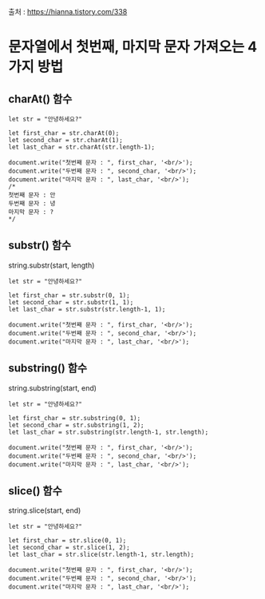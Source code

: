 출처 : https://hianna.tistory.com/338

# 문자열에서 첫번째, 마지막 문자 가져오는 4가지 방법

## charAt() 함수
```
let str = "안녕하세요?"

let first_char = str.charAt(0);
let second_char = str.charAt(1);
let last_char = str.charAt(str.length-1);

document.write("첫번째 문자 : ", first_char, '<br/>');
document.write("두번째 문자 : ", second_char, '<br/>');
document.write("마지막 문자 : ", last_char, '<br/>');
/*
첫번째 문자 : 안
두번째 문자 : 녕
마지막 문자 : ?
*/
```

## substr() 함수 

string.substr(start, length)

```
let str = "안녕하세요?"

let first_char = str.substr(0, 1);
let second_char = str.substr(1, 1);
let last_char = str.substr(str.length-1, 1);

document.write("첫번째 문자 : ", first_char, '<br/>');
document.write("두번째 문자 : ", second_char, '<br/>');
document.write("마지막 문자 : ", last_char, '<br/>');
```

## substring() 함수

string.substring(start, end)

```
let str = "안녕하세요?"

let first_char = str.substring(0, 1);
let second_char = str.substring(1, 2);
let last_char = str.substring(str.length-1, str.length);

document.write("첫번째 문자 : ", first_char, '<br/>');
document.write("두번째 문자 : ", second_char, '<br/>');
document.write("마지막 문자 : ", last_char, '<br/>');
```

## slice() 함수

string.slice(start, end)

```
let str = "안녕하세요?"

let first_char = str.slice(0, 1);
let second_char = str.slice(1, 2);
let last_char = str.slice(str.length-1, str.length);

document.write("첫번째 문자 : ", first_char, '<br/>');
document.write("두번째 문자 : ", second_char, '<br/>');
document.write("마지막 문자 : ", last_char, '<br/>');
```




